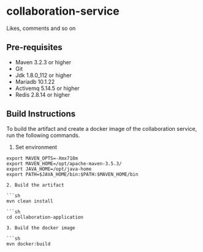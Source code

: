# collaboration-service
Likes, comments and so on

## Pre-requisites
- Maven 3.2.3 or higher
- Git
- Jdk 1.8.0_112 or higher
- Mariadb 10.1.22
- Activemq 5.14.5 or higher
- Redis 2.8.14 or higher


Build Instructions
------------------

To build the artifact and create a docker image of the collaboration service, run the following commands.

1. Set environment

```
export MAVEN_OPTS=-Xmx718m
export MAVEN_HOME=/opt/apache-maven-3.5.3/
export JAVA_HOME=/opt/java-home
export PATH=$JAVA_HOME/bin:$PATH:$MAVEN_HOME/bin

2. Build the artifact

```sh
mvn clean install

```sh
cd collaboration-application

3. Build the docker image

```sh
mvn docker:build